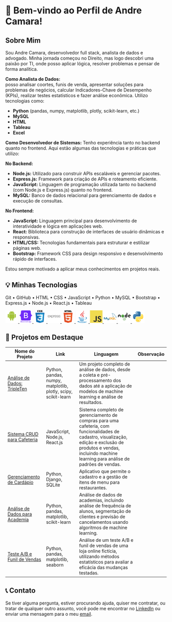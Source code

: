 # 👋 Bem-vindo ao Perfil de Andre Camara!

## Sobre Mim
Sou Andre Camara, desenvolvedor full stack, analista de dados e advogado. Minha jornada começou no Direito, mas logo descobri uma paixão por TI, onde posso aplicar lógica, resolver problemas e pensar de forma analítica.

**Como Analista de Dados:**  
posso analisar coortes, funis de venda, apresentar soluções para problemas de negócios, calcular Indicadores-Chave de Desempenho (KPIs), realizar testes estatísticos e fazer análise econômica.
Utilizo tecnologias como:
- **Python** (pandas, numpy, matplotlib, plotly, scikit-learn, etc.)
- **MySQL**
- **HTML**
- **Tableau**
- **Excel**


**Como Desenvolvedor de Sistemas:** Tenho experiência tanto no backend quanto no frontend. Aqui estão algumas das tecnologias e práticas que utilizo:

**No Backend:**

- **Node.js:** Utilizado para construir APIs escaláveis e gerenciar pacotes.
- **Express.js:** Framework para criação de APIs e roteamento eficiente.
- **JavaScript:** Linguagem de programação utilizada tanto no backend (com Node.js e Express.js) quanto no frontend.
- **MySQL:** Banco de dados relacional para gerenciamento de dados e execução de consultas.

**No Frontend:**

- **JavaScript:** Linguagem principal para desenvolvimento de interatividade e lógica em aplicações web.
- **React:** Biblioteca para construção de interfaces de usuário dinâmicas e responsivas.
- **HTML/CSS:** Tecnologias fundamentais para estruturar e estilizar páginas web.
- **Bootstrap:** Framework CSS para design responsivo e desenvolvimento rápido de interfaces.



Estou sempre motivado a aplicar meus conhecimentos em projetos reais.



## 💡 Minhas Tecnologias
Git • GitHub • HTML • CSS • JavaScript • Python • MySQL • Bootstrap • Express.js • Node.js • React.js • Tableau
<p align="left">
  <a href="https://developer.android.com" target="_blank" rel="noreferrer">
    <img src="https://raw.githubusercontent.com/devicons/devicon/master/icons/android/android-original-wordmark.svg" alt="android" width="40" height="40"/>
  </a>
  <a href="https://getbootstrap.com" target="_blank" rel="noreferrer">
    <img src="https://raw.githubusercontent.com/devicons/devicon/master/icons/bootstrap/bootstrap-plain-wordmark.svg" alt="bootstrap" width="40" height="40"/>
  </a>
  <a href="https://www.w3schools.com/css/" target="_blank" rel="noreferrer">
    <img src="https://raw.githubusercontent.com/devicons/devicon/master/icons/css3/css3-original-wordmark.svg" alt="css3" width="40" height="40"/>
  </a>
  <a href="https://expressjs.com" target="_blank" rel="noreferrer">
    <img src="https://raw.githubusercontent.com/devicons/devicon/master/icons/express/express-original-wordmark.svg" alt="express" width="40" height="40"/>
  </a>
  <a href="https://www.w3.org/html/" target="_blank" rel="noreferrer">
    <img src="https://raw.githubusercontent.com/devicons/devicon/master/icons/html5/html5-original-wordmark.svg" alt="html5" width="40" height="40"/>
  </a>
  <a href="https://www.java.com" target="_blank" rel="noreferrer">
    <img src="https://raw.githubusercontent.com/devicons/devicon/master/icons/java/java-original.svg" alt="java" width="40" height="40"/>
  </a>
  <a href="https://developer.mozilla.org/en-US/docs/Web/JavaScript" target="_blank" rel="noreferrer">
    <img src="https://raw.githubusercontent.com/devicons/devicon/master/icons/javascript/javascript-original.svg" alt="javascript" width="40" height="40"/>
  </a>
  <a href="https://www.mysql.com/" target="_blank" rel="noreferrer">
    <img src="https://raw.githubusercontent.com/devicons/devicon/master/icons/mysql/mysql-original-wordmark.svg" alt="mysql" width="40" height="40"/>
  </a>
  <a href="https://nodejs.org" target="_blank" rel="noreferrer">
    <img src="https://raw.githubusercontent.com/devicons/devicon/master/icons/nodejs/nodejs-original-wordmark.svg" alt="nodejs" width="40" height="40"/>
  </a>
  <a href="https://www.python.org" target="_blank" rel="noreferrer">
    <img src="https://raw.githubusercontent.com/devicons/devicon/master/icons/python/python-original.svg" alt="python" width="40" height="40"/>
  </a>
 
</p>

## 🌟 Projetos em Destaque

| Nome do Projeto | Link | Linguagem | Observação |
|-----------------|------|-----------|------------|
| [Análise de Dados: TripleTen](https://github.com/andreccamara/Projeto-de-Analise-de-Dados-Everything-Plus) | Python, pandas, numpy, matplotlib, plotly, scipy, scikit-learn | Um projeto completo de análise de dados, desde a coleta e pré-processamento dos dados até a aplicação de modelos de machine learning e análise de resultados. |
| [Sistema CRUD para Cafeteria](https://github.com/andreccamara/crudcafe) | JavaScript, Node.js, React.js | Sistema completo de gerenciamento de compras para uma cafeteria, com funcionalidades de cadastro, visualização, edição e exclusão de produtos e vendas, incluindo machine learning para análise de padrões de vendas. |
| [Gerenciamento de Cardápio](https://github.com/andreccamara/crud-restaurante) | Python, Django, SQLite | Aplicativo que permite o cadastro e a gestão de itens de menu para restaurantes. |
| [Análise de Dados para Academia](https://github.com/andreccamara/Projeto-de-Analise-de-dados-de-clientes-de-academia) | Python, pandas, matplotlib, scikit-learn | Análise de dados de academias, incluindo análise de frequência de alunos, segmentação de clientes e previsão de cancelamentos usando algoritmos de machine learning. |
| [Teste A/B e Funil de Vendas](https://github.com/andreccamara/Projeto-de-Analise-de-Dados-teste--A-B--funil-de-vendas) | Python, pandas, matplotlib, seaborn | Análise de um teste A/B e funil de vendas de uma loja online fictícia, utilizando métodos estatísticos para avaliar a eficácia das mudanças testadas. |

## 📞 Contato
Se tiver alguma pergunta, estiver procurando ajuda, quiser me contratar, ou tratar de qualquer outro assunto, você pode me encontrar no [LinkedIn](https://www.linkedin.com/in/andre-corso-c%C3%A2mara/) ou enviar uma mensagem para o meu [email](mailto:devandrecorso@hotmail.com).
